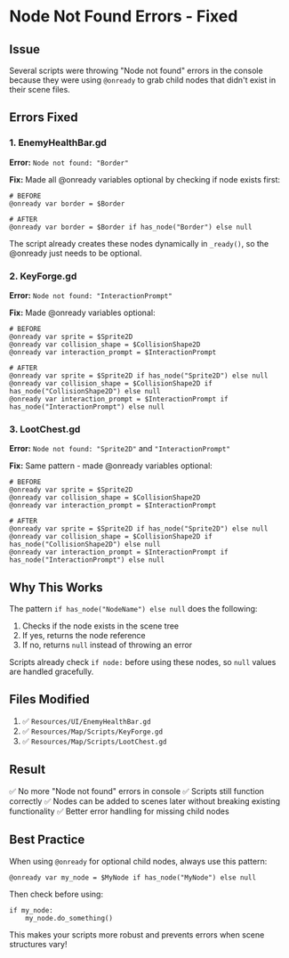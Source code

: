 # Node Not Found Errors - Fixed

## Issue
Several scripts were throwing "Node not found" errors in the console because they were using `@onready` to grab child nodes that didn't exist in their scene files.

## Errors Fixed

### 1. EnemyHealthBar.gd
**Error:** `Node not found: "Border"`

**Fix:** Made all @onready variables optional by checking if node exists first:
```gdscript
# BEFORE
@onready var border = $Border

# AFTER  
@onready var border = $Border if has_node("Border") else null
```

The script already creates these nodes dynamically in `_ready()`, so the @onready just needs to be optional.

### 2. KeyForge.gd
**Error:** `Node not found: "InteractionPrompt"`

**Fix:** Made @onready variables optional:
```gdscript
# BEFORE
@onready var sprite = $Sprite2D
@onready var collision_shape = $CollisionShape2D
@onready var interaction_prompt = $InteractionPrompt

# AFTER
@onready var sprite = $Sprite2D if has_node("Sprite2D") else null
@onready var collision_shape = $CollisionShape2D if has_node("CollisionShape2D") else null
@onready var interaction_prompt = $InteractionPrompt if has_node("InteractionPrompt") else null
```

### 3. LootChest.gd
**Error:** `Node not found: "Sprite2D"` and `"InteractionPrompt"`

**Fix:** Same pattern - made @onready variables optional:
```gdscript
# BEFORE
@onready var sprite = $Sprite2D
@onready var collision_shape = $CollisionShape2D
@onready var interaction_prompt = $InteractionPrompt

# AFTER
@onready var sprite = $Sprite2D if has_node("Sprite2D") else null
@onready var collision_shape = $CollisionShape2D if has_node("CollisionShape2D") else null
@onready var interaction_prompt = $InteractionPrompt if has_node("InteractionPrompt") else null
```

## Why This Works

The pattern `if has_node("NodeName") else null` does the following:
1. Checks if the node exists in the scene tree
2. If yes, returns the node reference
3. If no, returns `null` instead of throwing an error

Scripts already check `if node:` before using these nodes, so `null` values are handled gracefully.

## Files Modified

1. ✅ `Resources/UI/EnemyHealthBar.gd`
2. ✅ `Resources/Map/Scripts/KeyForge.gd`
3. ✅ `Resources/Map/Scripts/LootChest.gd`

## Result

✅ No more "Node not found" errors in console
✅ Scripts still function correctly
✅ Nodes can be added to scenes later without breaking existing functionality
✅ Better error handling for missing child nodes

## Best Practice

When using `@onready` for optional child nodes, always use this pattern:
```gdscript
@onready var my_node = $MyNode if has_node("MyNode") else null
```

Then check before using:
```gdscript
if my_node:
    my_node.do_something()
```

This makes your scripts more robust and prevents errors when scene structures vary!
